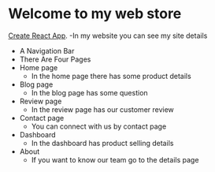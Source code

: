 # Welcome to my web store

 [Create React App](https://github.com/facebook/create-react-app).
-In my website you can see my site details
- A Navigation Bar
- There Are Four Pages
- Home page
  - In the home page there has some product details 
- Blog page 
   - In the blog page has some question
- Review page
   - In the review page has our customer review
- Contact page
   - You can connect with us by contact page
- Dashboard
   - In the dashboard has product selling details
- About
   - If you want to know our team go to the details page
 
  
